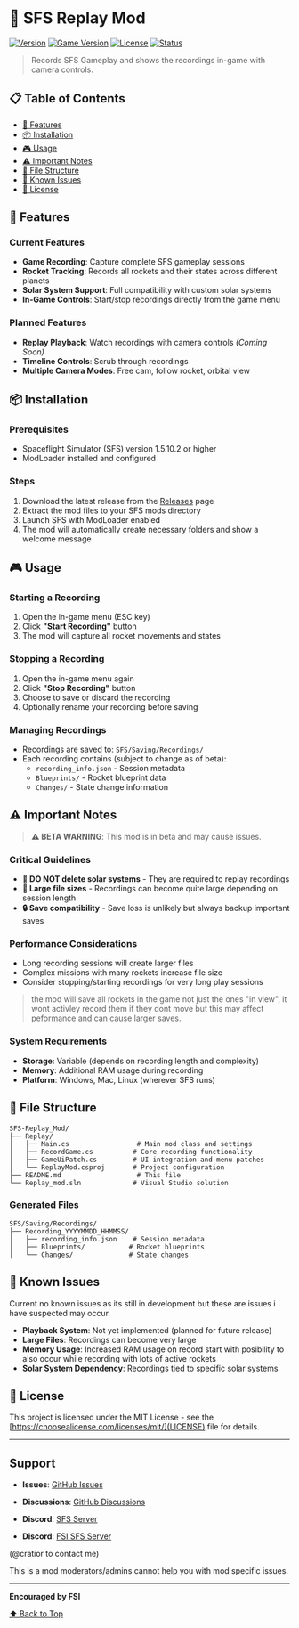 # 🚀 SFS Replay Mod

[![Version](https://img.shields.io/badge/version-v1.0.0-blue.svg)](https://github.com/cratior/SFS-Replay_Mod)
[![Game Version](https://img.shields.io/badge/SFS-1.5.10.2+-green.svg)](https://store.steampowered.com/app/1718870/Spaceflight_Simulator/)
[![License](https://img.shields.io/badge/license-MIT-orange.svg)](https://choosealicense.com/licenses/mit/)
[![Status](https://img.shields.io/badge/status-Beta-yellow.svg)](https://github.com/cratior/SFS-Replay_Mod)

> Records SFS Gameplay and shows the recordings in-game with camera controls.

## 📋 Table of Contents

- [🎯 Features](#-features)
- [📦 Installation](#-installation)
- [🎮 Usage](#-usage)
- [⚠️ Important Notes](#️-important-notes)
- [📁 File Structure](#-file-structure)
- [🐛 Known Issues](#-known-issues)
- [📄 License](#-license)

## 🎯 Features

### Current Features
- **Game Recording**: Capture complete SFS gameplay sessions
- **Rocket Tracking**: Records all rockets and their states across different planets
- **Solar System Support**: Full compatibility with custom solar systems
- **In-Game Controls**: Start/stop recordings directly from the game menu

### Planned Features
- **Replay Playback**: Watch recordings with camera controls *(Coming Soon)*
- **Timeline Controls**: Scrub through recordings
- **Multiple Camera Modes**: Free cam, follow rocket, orbital view

## 📦 Installation

### Prerequisites
- Spaceflight Simulator (SFS) version 1.5.10.2 or higher
- ModLoader installed and configured

### Steps
1. Download the latest release from the [Releases](https://github.com/cratior/SFS-Replay_Mod/releases) page
2. Extract the mod files to your SFS mods directory
3. Launch SFS with ModLoader enabled
4. The mod will automatically create necessary folders and show a welcome message

## 🎮 Usage

### Starting a Recording
1. Open the in-game menu (ESC key)
2. Click **"Start Recording"** button
3. The mod will capture all rocket movements and states

### Stopping a Recording
1. Open the in-game menu again
2. Click **"Stop Recording"** button
3. Choose to save or discard the recording
4. Optionally rename your recording before saving

### Managing Recordings
- Recordings are saved to: `SFS/Saving/Recordings/`
- Each recording contains (subject to change as of beta):
  - `recording_info.json` - Session metadata
  - `Blueprints/` - Rocket blueprint data
  - `Changes/` - State change information

## ⚠️ Important Notes

> **⚠️ BETA WARNING**: This mod is in beta and may cause issues.

### Critical Guidelines
- **🚫 DO NOT delete solar systems** - They are required to replay recordings
- **💾 Large file sizes** - Recordings can become quite large depending on session length
- **🔒 Save compatibility** - Save loss is unlikely but always backup important saves

### Performance Considerations
- Long recording sessions will create larger files
- Complex missions with many rockets increase file size
- Consider stopping/starting recordings for very long play sessions
> the mod will save all rockets in the game not just the ones "in view", it wont activley record them if they dont move but this may affect peformance and can cause larger saves.

### System Requirements
- **Storage**: Variable (depends on recording length and complexity)
- **Memory**: Additional RAM usage during recording
- **Platform**: Windows, Mac, Linux (wherever SFS runs)

## 📁 File Structure

```
SFS-Replay_Mod/
├── Replay/
│   ├── Main.cs                 # Main mod class and settings
│   ├── RecordGame.cs          # Core recording functionality
│   ├── GameUiPatch.cs         # UI integration and menu patches
│   └── ReplayMod.csproj       # Project configuration
├── README.md                   # This file
└── Replay_mod.sln             # Visual Studio solution
```

### Generated Files
```
SFS/Saving/Recordings/
├── Recording_YYYYMMDD_HHMMSS/
│   ├── recording_info.json    # Session metadata
│   ├── Blueprints/           # Rocket blueprints
│   └── Changes/              # State changes
```

## 🐛 Known Issues

Current no known issues as its still in development but these are issues i have suspected may occur.

- **Playback System**: Not yet implemented (planned for future release)
- **Large Files**: Recordings can become very large
- **Memory Usage**: Increased RAM usage on record start with posibility to also occur while recording with lots of active rockets
- **Solar System Dependency**: Recordings tied to specific solar systems

## 📄 License

This project is licensed under the MIT License - see the [https://choosealicense.com/licenses/mit/](LICENSE) file for details.

---

## Support

- **Issues**: [GitHub Issues](https://github.com/cratior/SFS-Replay_Mod/issues)
- **Discussions**: [GitHub Discussions](https://github.com/cratior/SFS-Replay_Mod/discussions)

- **Discord**: [SFS Server](https://discord.gg/hwfWm2d)
- **Discord**: [FSI SFS Server](https://discord.gg/P4Z2M652g6)

(@cratior to contact me)

This is a mod moderators/admins cannot help you with mod specific issues.

---

**Encouraged by FSI**

[⬆ Back to Top](#-sfs-replay-mod)
